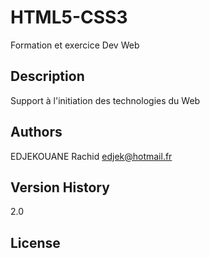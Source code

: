 # HTML5-CSS3

Formation et exercice Dev Web

## Description

Support à l'initiation des technologies du Web

## Authors

EDJEKOUANE Rachid
edjek@hotmail.fr

## Version History

2.0

## License
